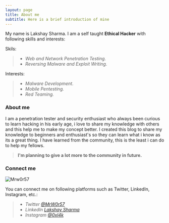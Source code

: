 ```yaml
---
layout: page
title: About me
subtitle: Here is a brief introduction of mine
---
```


My name is Lakshay Sharma. I am a self taught **Ethical Hacker** with following skills and interests:

Skils:

> - _Web and Network Penetration Testing._
> - _Reversing Malware and Exploit Writing._

Interests:

> - _Malware Development._
> - _Mobile Pentesting._
> - _Red Teaming._


### About me

I am a penetration tester and security enthusiast who always been curious to learn hacking in his early age, i love to share my knowledge with others and this help me to make my concept better.
I created this blog to share my knowledge to beginners and enthusiast's so they can learn what i know as its a great thing.
I have learned from the community, this is the least i can do to help my fellows.
> **I'm planning to give a lot more to the community in future.**

### Connect me

![Mrw0r57](https://www.hackthebox.eu/badge/137513) 

You can connect me on following platforms such as Twitter, LinkedIn, Instagram, etc.:

> * _Twitter [@MrW0r57](https://twitter.com/lakshaypandit3)_
> * _LinkedIn [Lakshay Sharma](https://linkedin.com/in/lakshay-sharma-6a796a189)_
> * _Instagram [@0xl4k](https://instagram.com/0xl4k)_


